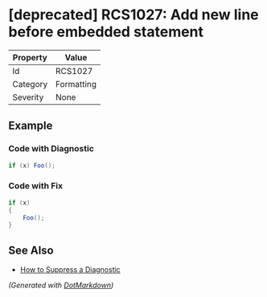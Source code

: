 # \[deprecated\] RCS1027: Add new line before embedded statement

| Property | Value      |
| -------- | ---------- |
| Id       | RCS1027    |
| Category | Formatting |
| Severity | None       |

## Example

### Code with Diagnostic

```csharp
if (x) Foo();
```

### Code with Fix

```csharp
if (x)
{
    Foo();
}
```

## See Also

* [How to Suppress a Diagnostic](../HowToConfigureAnalyzers.md#how-to-suppress-a-diagnostic)


*\(Generated with [DotMarkdown](http://github.com/JosefPihrt/DotMarkdown)\)*